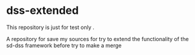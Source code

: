 # dss-extended

This repository is just for test only . 

A repository for save my sources for try to extend the functionality of the 
sd-dss framework before try  to make a merge
